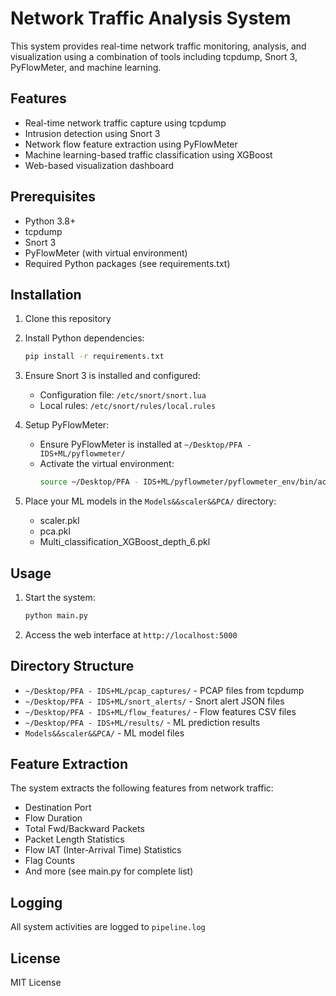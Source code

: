 # Network Traffic Analysis System

This system provides real-time network traffic monitoring, analysis, and visualization using a combination of tools including tcpdump, Snort 3, PyFlowMeter, and machine learning.

## Features

- Real-time network traffic capture using tcpdump
- Intrusion detection using Snort 3
- Network flow feature extraction using PyFlowMeter
- Machine learning-based traffic classification using XGBoost
- Web-based visualization dashboard

## Prerequisites

- Python 3.8+
- tcpdump
- Snort 3
- PyFlowMeter (with virtual environment)
- Required Python packages (see requirements.txt)

## Installation

1. Clone this repository
2. Install Python dependencies:
   ```bash
   pip install -r requirements.txt
   ```
3. Ensure Snort 3 is installed and configured:
   - Configuration file: `/etc/snort/snort.lua`
   - Local rules: `/etc/snort/rules/local.rules`

4. Setup PyFlowMeter:
   - Ensure PyFlowMeter is installed at `~/Desktop/PFA - IDS+ML/pyflowmeter/`
   - Activate the virtual environment:
     ```bash
     source ~/Desktop/PFA - IDS+ML/pyflowmeter/pyflowmeter_env/bin/activate
     ```

5. Place your ML models in the `Models&&scaler&&PCA/` directory:
   - scaler.pkl
   - pca.pkl
   - Multi_classification_XGBoost_depth_6.pkl

## Usage

1. Start the system:
   ```bash
   python main.py
   ```

2. Access the web interface at `http://localhost:5000`

## Directory Structure

- `~/Desktop/PFA - IDS+ML/pcap_captures/` - PCAP files from tcpdump
- `~/Desktop/PFA - IDS+ML/snort_alerts/` - Snort alert JSON files
- `~/Desktop/PFA - IDS+ML/flow_features/` - Flow features CSV files
- `~/Desktop/PFA - IDS+ML/results/` - ML prediction results
- `Models&&scaler&&PCA/` - ML model files

## Feature Extraction

The system extracts the following features from network traffic:
- Destination Port
- Flow Duration
- Total Fwd/Backward Packets
- Packet Length Statistics
- Flow IAT (Inter-Arrival Time) Statistics
- Flag Counts
- And more (see main.py for complete list)

## Logging

All system activities are logged to `pipeline.log`

## License

MIT License 